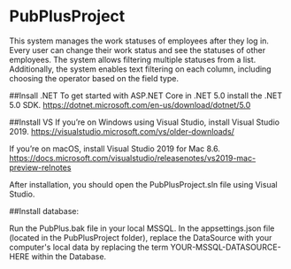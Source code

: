 # PubPlusProject
This system manages the work statuses of employees after they log in.
Every user can change their work status and see the statuses of other employees. 
The system allows filtering multiple statuses from a list. Additionally, the system enables text filtering on each column, including choosing the operator based on the field type.

##Insall .NET
To get started with ASP.NET Core in .NET 5.0 install the .NET 5.0 SDK.
https://dotnet.microsoft.com/en-us/download/dotnet/5.0

##Install VS
If you’re on Windows using Visual Studio, install Visual Studio 2019.
https://visualstudio.microsoft.com/vs/older-downloads/

If you’re on macOS, install Visual Studio 2019 for Mac 8.6.
https://docs.microsoft.com/visualstudio/releasenotes/vs2019-mac-preview-relnotes

After installation, you should open the PubPlusProject.sln file using Visual Studio.

##Install database:

Run the PubPlus.bak file in your local MSSQL.
In the appsettings.json file (located in the PubPlusProject folder), replace the DataSource with your computer's local data by replacing the term YOUR-MSSQL-DATASOURCE-HERE within the Database.
